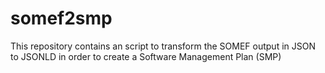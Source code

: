 # somef2smp
This repository contains an script to transform the SOMEF output in JSON to JSONLD in order to create a Software Management Plan (SMP)
